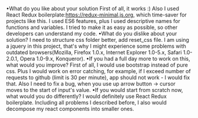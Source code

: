 •What	do	you	like	about	your	solution
  First of all, it works :) Also I used React	Redux	boilerplate:https://redux-minimal.js.org, which time-saver for projects like this.
  I used ES6 features, plus I used descriptive names for functions and variables. I tried to make it as easy as possible, so other developers can understand my code.
•What	do	you	dislike	about	your	solution?
  I need to structure css folder better, add reset_css file. I am using a jquery in this project, that's why I might experience some problems with outdated browsers(Mozilla, Firefox 1.0.x, Internet Explorer 1.0-5.x, Safari 1.0-2.0.1, Opera 1.0-9.x, Konqueror).
•If	you	had	a	full	day	more	to	work	on	this,	what	would	you	improve?
  First of all, I would use bootstrap instead of pure css. Plus I would work on error catching, for example, if I exceed number of requests to github (limit is 30 per minute), app should not work - I would fix that.
  Also I need to fix a bug, when you use up arrow button -> cursor moves to the start of input's value.
•If	you	would	start	from	scratch	now,	what	would	you do differently?
  I would definitely use React Redux boilerplate. Including all problems I described before, I also would decompose my react components into smaller ones. 
